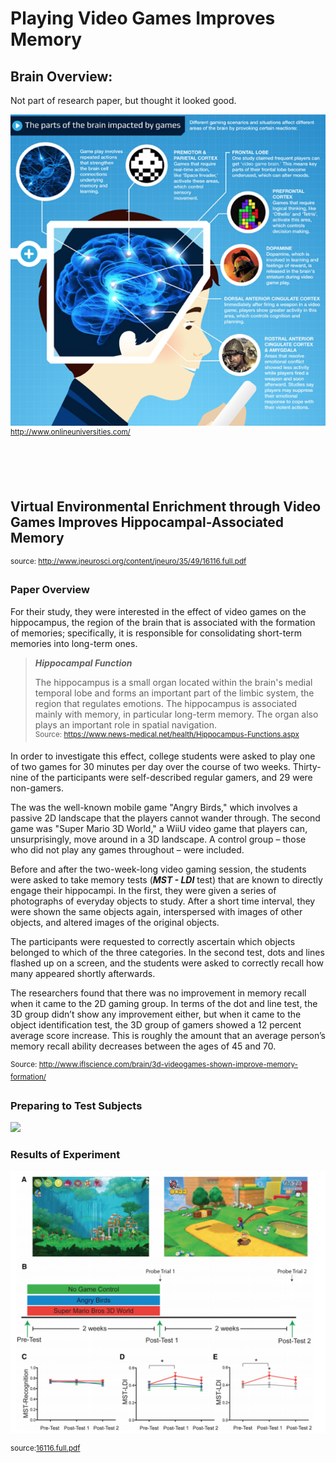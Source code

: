 # Playing Video Games Improves Memory

## Brain Overview:
Not part of research paper, but thought it looked good.

![](brain_overview.png)
<sup>http://www.onlineuniversities.com/</sup>

<br><br><br>
## Virtual Environmental Enrichment through Video Games Improves Hippocampal-Associated Memory
<sup>source: http://www.jneurosci.org/content/jneuro/35/49/16116.full.pdf</sup><br>

### Paper Overview

For their study, they were interested in the effect of video games on the hippocampus, the region of the brain that is associated with the formation of memories; specifically, it is responsible for consolidating short-term memories into long-term ones. 

>***Hippocampal Function***
>
>The hippocampus is a small organ located within the brain's medial temporal lobe and forms an important part of the limbic system, the region that regulates emotions. The hippocampus is associated mainly with memory, in particular long-term memory. The organ also plays an important role in spatial navigation.<br>
<sup>Source: https://www.news-medical.net/health/Hippocampus-Functions.aspx </sup>

In order to investigate this effect, college students were asked to play one of two games for 30 minutes per day over the course of two weeks. Thirty-nine of the participants were self-described regular gamers, and 29 were non-gamers.

The was the well-known mobile game "Angry Birds," which involves a passive 2D landscape that the players cannot wander through. The second game was "Super Mario 3D World," a WiiU video game that players can, unsurprisingly, move around in a 3D landscape. A control group – those who did not play any games throughout – were included.

Before and after the two-week-long video gaming session, the students were asked to take memory tests (***MST - LDI*** test) that are known to directly engage their hippocampi. In the first, they were given a series of photographs of everyday objects to study. After a short time interval, they were shown the same objects again, interspersed with images of other objects, and altered images of the original objects.

The participants were requested to correctly ascertain which objects belonged to which of the three categories. In the second test, dots and lines flashed up on a screen, and the students were asked to correctly recall how many appeared shortly afterwards.

The researchers found that there was no improvement in memory recall when it came to the 2D gaming group. In terms of the dot and line test, the 3D group didn’t show any improvement either, but when it came to the object identification test, the 3D group of gamers showed a 12 percent average score increase. This is roughly the amount that an average person’s memory recall ability decreases between the ages of 45 and 70.

<sup>Source: http://www.iflscience.com/brain/3d-videogames-shown-improve-memory-formation/</sup>

### Preparing to Test Subjects


![](https://ars.els-cdn.com/content/image/1-s2.0-S016643281730637X-gr1.jpg)

### Results of Experiment

![](experiment_overview.png)

<sup>source:[16116.full.pdf](http://www.jneurosci.org/content/jneuro/35/49/16116.full.pdf)</sup>
